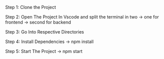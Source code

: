 Step 1:
Clone the Project

Step 2:
Open The Project In Vscode and split the terminal in two
-> one for frontend
-> second for backend

Step 3: 
    Go Into Respective Directories

Step 4: 
    Install Dependencies -> npm install

Step 5: 
    Start The Project -> npm start